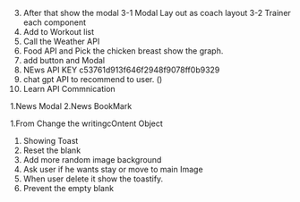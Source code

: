 <!-- 18/09/2024 -->
<!-- 1. ADD Coach Section  -->
<!-- 2. Show the workout list like a card  -->

3. After that show the modal
   3-1 Modal Lay out as coach layout
   3-2 Trainer each component
4. Add to Workout list
5. Call the Weather API
6. Food API and Pick the chicken breast show the graph.
7. add button and Modal
8. NEws API KEY c53761d913f646f2948f9078ff0b9329
9. chat gpt API to recommend to user. ()
10. Learn API Commnication

<!-- 27/09/2024 -->
1.News Modal
2.News BookMark

<!-- 02/10/2024 -->
1.From Change the writingcOntent Object

<!--04/10/2024-->
1. Showing Toast
2. Reset the blank
3. Add more random image background
4. Ask user if he wants stay or move to main Image
5. When user delete it show the toastify. 
6. Prevent the empty blank 

